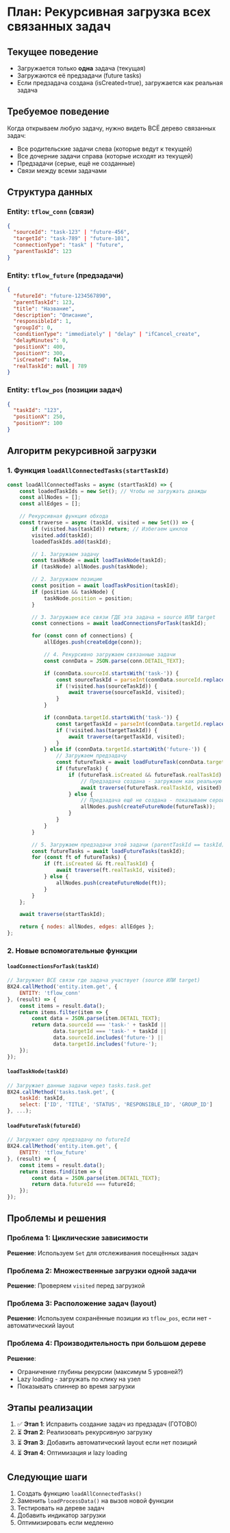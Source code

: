 # План: Рекурсивная загрузка всех связанных задач

## Текущее поведение
- Загружается только **одна** задача (текущая)
- Загружаются её предзадачи (future tasks)
- Если предзадача создана (isCreated=true), загружается как реальная задача

## Требуемое поведение
Когда открываем любую задачу, нужно видеть ВСЁ дерево связанных задач:
- Все родительские задачи слева (которые ведут к текущей)
- Все дочерние задачи справа (которые исходят из текущей)
- Предзадачи (серые, ещё не созданные)
- Связи между всеми задачами

## Структура данных

### Entity: `tflow_conn` (связи)
```json
{
  "sourceId": "task-123" | "future-456",
  "targetId": "task-789" | "future-101",
  "connectionType": "task" | "future",
  "parentTaskId": 123
}
```

### Entity: `tflow_future` (предзадачи)
```json
{
  "futureId": "future-1234567890",
  "parentTaskId": 123,
  "title": "Название",
  "description": "Описание",
  "responsibleId": 1,
  "groupId": 0,
  "conditionType": "immediately" | "delay" | "ifCancel_create",
  "delayMinutes": 0,
  "positionX": 400,
  "positionY": 300,
  "isCreated": false,
  "realTaskId": null | 789
}
```

### Entity: `tflow_pos` (позиции задач)
```json
{
  "taskId": "123",
  "positionX": 250,
  "positionY": 100
}
```

## Алгоритм рекурсивной загрузки

### 1. Функция `loadAllConnectedTasks(startTaskId)`

```javascript
const loadAllConnectedTasks = async (startTaskId) => {
    const loadedTaskIds = new Set(); // Чтобы не загружать дважды
    const allNodes = [];
    const allEdges = [];

    // Рекурсивная функция обхода
    const traverse = async (taskId, visited = new Set()) => {
        if (visited.has(taskId)) return; // Избегаем циклов
        visited.add(taskId);
        loadedTaskIds.add(taskId);

        // 1. Загружаем задачу
        const taskNode = await loadTaskNode(taskId);
        if (taskNode) allNodes.push(taskNode);

        // 2. Загружаем позицию
        const position = await loadTaskPosition(taskId);
        if (position && taskNode) {
            taskNode.position = position;
        }

        // 3. Загружаем все связи ГДЕ эта задача = source ИЛИ target
        const connections = await loadConnectionsForTask(taskId);

        for (const conn of connections) {
            allEdges.push(createEdge(conn));

            // 4. Рекурсивно загружаем связанные задачи
            const connData = JSON.parse(conn.DETAIL_TEXT);

            if (connData.sourceId.startsWith('task-')) {
                const sourceTaskId = parseInt(connData.sourceId.replace('task-', ''));
                if (!visited.has(sourceTaskId)) {
                    await traverse(sourceTaskId, visited);
                }
            }

            if (connData.targetId.startsWith('task-')) {
                const targetTaskId = parseInt(connData.targetId.replace('task-', ''));
                if (!visited.has(targetTaskId)) {
                    await traverse(targetTaskId, visited);
                }
            } else if (connData.targetId.startsWith('future-')) {
                // Загружаем предзадачу
                const futureTask = await loadFutureTask(connData.targetId);
                if (futureTask) {
                    if (futureTask.isCreated && futureTask.realTaskId) {
                        // Предзадача создана - загружаем как реальную задачу
                        await traverse(futureTask.realTaskId, visited);
                    } else {
                        // Предзадача ещё не создана - показываем серой
                        allNodes.push(createFutureNode(futureTask));
                    }
                }
            }
        }

        // 5. Загружаем предзадачи этой задачи (parentTaskId == taskId)
        const futureTasks = await loadFutureTasks(taskId);
        for (const ft of futureTasks) {
            if (ft.isCreated && ft.realTaskId) {
                await traverse(ft.realTaskId, visited);
            } else {
                allNodes.push(createFutureNode(ft));
            }
        }
    };

    await traverse(startTaskId);

    return { nodes: allNodes, edges: allEdges };
};
```

### 2. Новые вспомогательные функции

#### `loadConnectionsForTask(taskId)`
```javascript
// Загружает ВСЕ связи где задача участвует (source ИЛИ target)
BX24.callMethod('entity.item.get', {
    ENTITY: 'tflow_conn'
}, (result) => {
    const items = result.data();
    return items.filter(item => {
        const data = JSON.parse(item.DETAIL_TEXT);
        return data.sourceId === 'task-' + taskId ||
               data.targetId === 'task-' + taskId ||
               data.sourceId.includes('future-') ||
               data.targetId.includes('future-');
    });
});
```

#### `loadTaskNode(taskId)`
```javascript
// Загружает данные задачи через tasks.task.get
BX24.callMethod('tasks.task.get', {
    taskId: taskId,
    select: ['ID', 'TITLE', 'STATUS', 'RESPONSIBLE_ID', 'GROUP_ID']
}, ...);
```

#### `loadFutureTask(futureId)`
```javascript
// Загружает одну предзадачу по futureId
BX24.callMethod('entity.item.get', {
    ENTITY: 'tflow_future'
}, (result) => {
    const items = result.data();
    return items.find(item => {
        const data = JSON.parse(item.DETAIL_TEXT);
        return data.futureId === futureId;
    });
});
```

## Проблемы и решения

### Проблема 1: Циклические зависимости
**Решение**: Используем `Set` для отслеживания посещённых задач

### Проблема 2: Множественные загрузки одной задачи
**Решение**: Проверяем `visited` перед загрузкой

### Проблема 3: Расположение задач (layout)
**Решение**: Используем сохранённые позиции из `tflow_pos`, если нет - автоматический layout

### Проблема 4: Производительность при большом дереве
**Решение**:
- Ограничение глубины рекурсии (максимум 5 уровней?)
- Lazy loading - загружать по клику на узел
- Показывать спиннер во время загрузки

## Этапы реализации

1. ✅ **Этап 1**: Исправить создание задач из предзадач (ГОТОВО)
2. ⏳ **Этап 2**: Реализовать рекурсивную загрузку
3. ⏳ **Этап 3**: Добавить автоматический layout если нет позиций
4. ⏳ **Этап 4**: Оптимизация и lazy loading

## Следующие шаги

1. Создать функцию `loadAllConnectedTasks()`
2. Заменить `loadProcessData()` на вызов новой функции
3. Тестировать на дереве задач
4. Добавить индикатор загрузки
5. Оптимизировать если медленно

